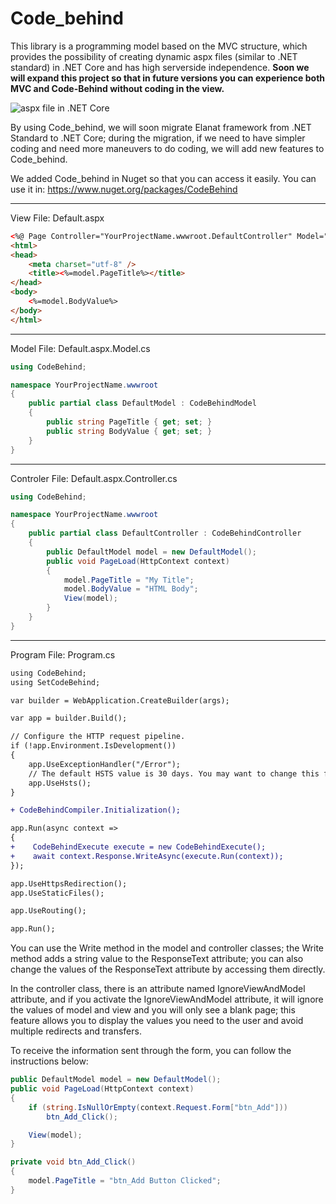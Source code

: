# Code_behind
This library is a programming model based on the MVC structure, which provides the possibility of creating dynamic aspx files (similar to .NET standard) in .NET Core and has high serverside independence.
<b>Soon we will expand this project so that in future versions you can experience both MVC and Code-Behind without coding in the view.</b>

![aspx file in .NET Core](https://github.com/elanatframework/Code_behind/assets/111444759/e5375793-31b2-4465-966a-1c3f5d7d03a1)

By using Code_behind, we will soon migrate Elanat framework from .NET Standard to .NET Core; during the migration, if we need to have simpler coding and need more maneuvers to do coding, we will add new features to Code_behind.

We added Code_behind in Nuget so that you can access it easily.
You can use it in:
https://www.nuget.org/packages/CodeBehind

------------------------------------------
View File: Default.aspx
```aspx
<%@ Page Controller="YourProjectName.wwwroot.DefaultController" Model="YourProjectName.wwwroot.DefaultModel" %><!DOCTYPE html>
<html>
<head>
    <meta charset="utf-8" />
    <title><%=model.PageTitle%></title>
</head>
<body>
    <%=model.BodyValue%>
</body>
</html>
```

------------------------------------------
Model File: Default.aspx.Model.cs
```csharp
using CodeBehind;

namespace YourProjectName.wwwroot
{
    public partial class DefaultModel : CodeBehindModel
    {
        public string PageTitle { get; set; }
        public string BodyValue { get; set; }
    }
}
```

------------------------------------------
Controler File: Default.aspx.Controller.cs
```csharp
using CodeBehind;

namespace YourProjectName.wwwroot
{
    public partial class DefaultController : CodeBehindController
    {
        public DefaultModel model = new DefaultModel();
        public void PageLoad(HttpContext context)
        {
            model.PageTitle = "My Title";
            model.BodyValue = "HTML Body";
            View(model);
        }
    }
}
```

------------------------------------------
Program File: Program.cs
```diff
using CodeBehind;
using SetCodeBehind;

var builder = WebApplication.CreateBuilder(args);

var app = builder.Build();

// Configure the HTTP request pipeline.
if (!app.Environment.IsDevelopment())
{
    app.UseExceptionHandler("/Error");
    // The default HSTS value is 30 days. You may want to change this for production scenarios, see https://aka.ms/aspnetcore-hsts.
    app.UseHsts();
}

+ CodeBehindCompiler.Initialization();

app.Run(async context =>
{
+    CodeBehindExecute execute = new CodeBehindExecute();
+    await context.Response.WriteAsync(execute.Run(context));
});

app.UseHttpsRedirection();
app.UseStaticFiles();

app.UseRouting();

app.Run();
```

You can use the Write method in the model and controller classes; the Write method adds a string value to the ResponseText attribute; you can also change the values of the ResponseText attribute by accessing them directly.

In the controller class, there is an attribute named IgnoreViewAndModel attribute, and if you activate the IgnoreViewAndModel attribute, it will ignore the values of model and view and you will only see a blank page; this feature allows you to display the values you need to the user and avoid multiple redirects and transfers.

To receive the information sent through the form, you can follow the instructions below:
```csharp
public DefaultModel model = new DefaultModel();
public void PageLoad(HttpContext context)
{
    if (string.IsNullOrEmpty(context.Request.Form["btn_Add"]))
        btn_Add_Click();

    View(model);
}

private void btn_Add_Click()
{
    model.PageTitle = "btn_Add Button Clicked";
}
```
